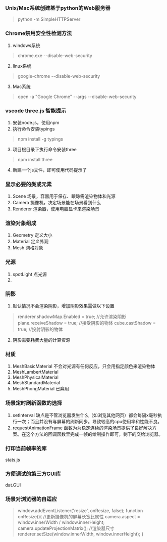 ### Unix/Mac系统创建基于python的Web服务器
> python -m SimpleHTTPServer

### Chrome禁用安全性检测方法
1. windows系统
> chrome.exe --disable-web-security 
2. linux系统
>google-chrome --disable-web-security
3. Mac系统
>open -a "Google Chrome" --args --disable-web-security

### vscode three.js 智能提示
1. 安装node.js，使用npm
2. 执行命令安装typings 
>npm install -g typings
3. 项目根目录下执行命令安装three
>npm install three
4. 新建一个js文件，即可使用代码提示了

### 显示必要的类或元素
1. Scene 场景，容器用于保存、跟踪需渲染物体和光源
2. Camera 摄像机，决定场景能在场景看到什么
3. Renderer 渲染器，使用电脑显卡来渲染场景

### 渲染对象组成
1. Geometry 定义大小
2. Material 定义外观
3. Mesh 网格对象

### 光源
1. spotLight 点光源
2. 

### 阴影
1. 默认情况不会渲染阴影，增加阴影效果需做以下设置
>renderer.shadowMap.Enabled = true; //允许渲染阴影
>plane.receiveShadow = true; //接受阴影的物体
>cube.castShadow = true; //投射阴影的物体
2. 阴影需要耗费大量的计算资源

### 材质
1. MeshBasicMaterial 不会对光源有任何反应，只会用指定颜色来渲染物体
2. MeshLambertMaterial 
3. MeshPhysicalMaterial
4. MeshStandardMaterial
5. MeshPhongMaterial 已弃用

### 场景定时刷新函数的选择
1. setInterval 缺点是不管浏览器发生什么（如浏览其他网页）都会每隔x毫秒执行一次；而且并没有与屏幕的刷新同步。导致较高的cpu使用率和性能不良。
2. requestAnimationFrame 函数为为稳定连续的渲染场景提供了良好解决方案。在这个方法的回调函数里完成一帧的绘制操作即可，剩下的交给浏览器。

### 打印当前帧率的库
stats.js

### 方便调试的第三方GUI库
dat.GUI

### 场景对浏览器的自适应
> window.addEventListener('resize', onResize, false);
function onResize(){
    //更新摄像机的屏幕长宽比属性
    camera.aspect = window.innerWidth / window.innerHeight;
    camera.updateProjectionMatrix();
    //渲染器尺寸
    renderer.setSize(window.innerWidth, window.innerHeight);
}




